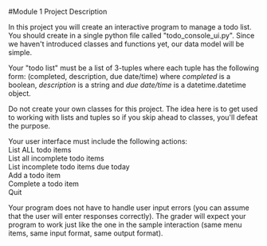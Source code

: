 #Module 1 Project Description

In this project you will create an interactive program to manage a todo list. You should create in a single python file called "todo_console_ui.py". Since we haven't introduced classes and functions yet, our data model will be simple.

Your "todo list" must be a list of 3-tuples where each tuple has the following form: (completed, description, due date/time) where <i>completed</i> is a boolean, <i>description</i> is a string and <i>due date/time</i> is a datetime.datetime object.

Do not create your own classes for this project. The idea here is to get used to working with lists and tuples so if you skip ahead to classes, you'll defeat the purpose.

Your user interface must include the following actions:
<br>List ALL todo items
<br>List all incomplete todo items
<br>List incomplete todo items due today
<br>Add a todo item
<br>Complete a todo item
<br>Quit<br>

Your program does not have to handle user input errors (you can assume that the user will enter responses correctly).
The grader will expect your program to work just like the one in the sample interaction (same menu items, same input format, same output format).

